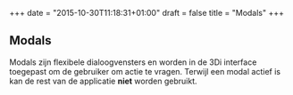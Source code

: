 +++
date = "2015-10-30T11:18:31+01:00"
draft = false
title = "Modals"
+++

Modals
------

Modals zijn flexibele dialoogvensters en worden in de 3Di interface toegepast om de gebruiker om actie te vragen.
Terwijl een modal actief is kan de rest van de applicatie **niet** worden gebruikt.
